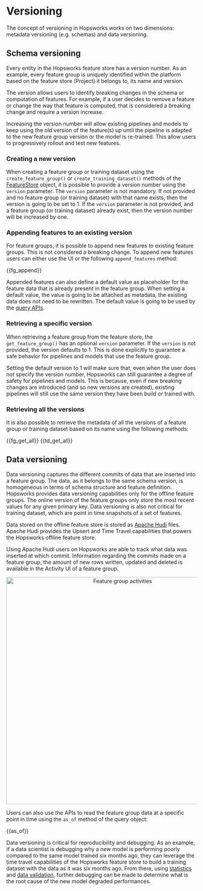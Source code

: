 # Versioning

The concept of versioning in Hopsworks works on two dimensions: metadata versioning (e.g. schemas) and data versioning.

## Schema versioning

Every entity in the Hopsworks feature store has a version number. As an example, every feature group is uniquely identified within the platform based on the feature store (Project) it belongs to, its name and version.

The version allows users to identify breaking changes in the schema or computation of features. For example, if a user decides to remove a feature or change the way that feature is computed, that is considered a breaking change and require a version increase.

Increasing the version number will allow existing pipelines and models to keep using the old version of the feature(s) up until the pipeline is adapted to the new feature group version or the model is re-trained. This allow users to progressively rollout and test new features.

### Creating a new version

When creating a feature group or training dataset using the `create_feature_group()` or `create_training_dataset()` methods of the [FeatureStore](../feature_store) object, it is possible to provide a version number using the `version` parameter.
The `version` parameter is not mandatory. If not provided and no feature group (or training dataset) with that name exists, then the version is going to be set to 1. If the `version` parameter is not provided, and a feature group (or training dataset) already exist, then the version number will be increased by one.

### Appending features to an existing version

For feature groups, it is possible to append new features to existing feature groups. This is not considered a breaking change. To append new features users can either use the UI or the following `append_features` method:

{{fg_append}}

Appended features can also define a default value as placeholder for the feature data that is already present in the feature group. When setting a default value, the value is going to be attached as metadata, the existing data does not need to be rewritten. The default value is going to be used by the [query APIs](../query_vs_dataframe/#the-query-abstraction).


### Retrieving a specific version

When retrieving a feature group from the feature store, the `get_feature_group()` has an optional `version` parameter. If the `version` is not provided, the version defaults to 1. This is done explicitly to guarantee a safe behavior for pipelines and models that use the feature group.

Setting the default version to 1 will make sure that, even when the user does not specify the version number, Hopsworks can still guarantee a degree of safety for pipelines and models. This is because, even if new breaking changes are introduced (and so new versions are created), existing pipelines will still use the same version they have been build or trained with.

### Retrieving all the versions

It is also possible to retrieve the metadata of all the versions of a feature group or training dataset based on its name using the following methods:

{{fg_get_all}}
{{td_get_all}}

## Data versioning

Data versioning captures the different commits of data that are inserted into a feature group.
The data, as it belongs to the same schema version, is homogeneous in terms of schema structure and feature definition. Hopsworks provides data versioning capabilities only for the offline feature groups. The online version of the feature groups only store the most recent values for any given primary key.
Data versioning is also not critical for training dataset, which are point in time snapshots of a set of features.

Data stored on the offline feature store is stored as [Apache Hudi](http://hudi.apache.org/) files. Apache Hudi provides the Upsert and Time Travel capabilities that powers the Hopsworks offline feature store.

Using Apache Hudi users on Hopsworks are able to track what data was inserted at which commit. Information regarding the commits made on a feature group, the amount of new rows written, updated and deleted is available in the Activity UI of a feature group.

<p align="center">
  <img src="../../assets/images/activities.png" width="600" alt="Feature group activities">
</p>

Users can also use the APIs to read the feature group data at a specific point in time using the `as_of` method of the query object:

{{as_of}}

Data versioning is critical for reproducibility and debugging. As an example, if a data scientist is debugging why a new model is performing poorly compared to the same model trained six months ago, they can leverage the time travel capabilities of the Hopsworks feature store to build a training dataset with the data as it was six months ago. From there, using [statistics](../statistics) and [data validation](../feature_validation), further debugging can be made to determine what is the root cause of the new model degraded performances.
